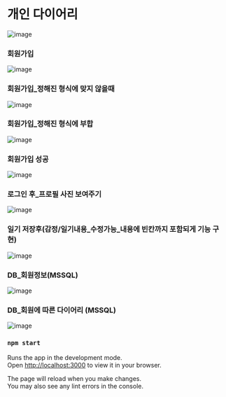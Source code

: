 # 개인 다이어리

![image](https://github.com/youzyko/Diary_react/assets/113401834/28d09c1b-2e36-4e61-ae6e-6efa106169be)

### 회원가입

![image](https://github.com/youzyko/Diary_react/assets/113401834/acf9c098-d83c-4f2b-afbe-b68abf84f5b0)

### 회원가입_정해진 형식에 맞지 않을때
![image](https://github.com/youzyko/Diary_react/assets/113401834/481e079d-f6c6-4865-abcb-b9c16ecd1946)

### 회원가입_정해진 형식에 부합
![image](https://github.com/youzyko/Diary_react/assets/113401834/0619bea3-bb20-45d1-9ff7-87c7201d5492)

### 회원가입 성공
![image](https://github.com/youzyko/Diary_react/assets/113401834/9d8f72e2-7f1a-40d9-b51e-6e680bc4c757)

### 로그인 후_프로필 사진 보여주기
![image](https://github.com/youzyko/Diary_react/assets/113401834/3342c202-6bfd-4b97-9a96-0f0cc2c990ef)

### 일기 저장후(감정/일기내용_수정가능_내용에 빈칸까지 포함되게 기능 구현)
![image](https://github.com/youzyko/Diary_react/assets/113401834/aab55781-c1ce-41b7-b4b8-85ff583289ba)

### DB_회원정보(MSSQL)
![image](https://github.com/youzyko/Diary_react/assets/113401834/327ef998-5bdc-405c-a5ff-3c6d1c481c15)

### DB_회원에 따른 다이어리 (MSSQL)
![image](https://github.com/youzyko/Diary_react/assets/113401834/13595978-502c-42c8-9190-5c387d643e94)


### `npm start`

Runs the app in the development mode.\
Open [http://localhost:3000](http://localhost:3000) to view it in your browser.

The page will reload when you make changes.\
You may also see any lint errors in the console.

